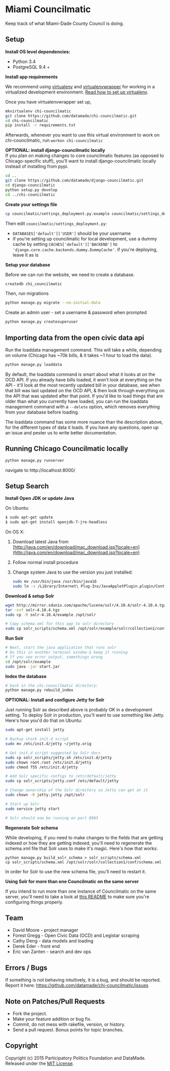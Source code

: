 # Miami Councilmatic

Keep track of what Miami-Dade County Council is doing.

## Setup

**Install OS level dependencies:** 

* Python 3.4
* PostgreSQL 9.4 +

**Install app requirements**

We recommend using [virtualenv](http://virtualenv.readthedocs.org/en/latest/virtualenv.html) and [virtualenvwrapper](http://virtualenvwrapper.readthedocs.org/en/latest/install.html) for working in a virtualized development environment. [Read how to set up virtualenv](http://docs.python-guide.org/en/latest/dev/virtualenvs/).

Once you have virtualenvwrapper set up,

```bash
mkvirtualenv chi-councilmatic
git clone https://github.com/datamade/chi-councilmatic.git
cd chi-councilmatic
pip install -r requirements.txt
```

Afterwards, whenever you want to use this virtual environment to work on chi-councilmatic, run `workon chi-councilmatic`

**OPTIONAL: install django-councilmatic locally**  
If you plan on making changes to core councilmatic features (as opposed to Chicago-specific stuff), you'll want to install django-councilmatic locally instead of installing from pypi.

```bash
cd ..
git clone https://github.com/datamade/django-councilmatic.git
cd django-councilmatic
python setup.py develop
cd ../chi-councilmatic
```

**Create your settings file**

```bash
cp councilmatic/settings_deployment.py.example councilmatic/settings_deployment.py
```

Then edit `councilmatic/settings_deployment.py`:
- `DATABASES['default']['USER']` should be your username
- if you're setting up councilmatic for local development, use a dummy cache by setting `CACHES['default']['BACKEND']` to `'django.core.cache.backends.dummy.DummyCache'`. if you're deploying, leave it as is

**Setup your database**

Before we can run the website, we need to create a database.

```bash
createdb chi_councilmatic
```

Then, run migrations

```bash
python manage.py migrate --no-initial-data
```

Create an admin user - set a username & password when prompted

```bash
python manage.py createsuperuser
```

## Importing data from the open civic data api

Run the loaddata management command. This will take a while, depending on volume (Chicago has ~70k bills, & it takes ~1 hour to load the data).

```bash
python manage.py loaddata
```

By default, the loaddata command is smart about what it looks at on the OCD API. If you already have bills loaded, it won't look at everything on the API - it'll look at the most recently updated bill in your database, see when that bill was last updated on the OCD API, & then look through everything on the API that was updated after that point. If you'd like to load things that are older than what you currently have loaded, you can run the loaddata management command with a `--delete` option, which removes everything from your database before loading.

The loaddata command has some more nuance than the description above, for the different types of data it loads. If you have any questions, open up an issue and pester us to write better documentation.

## Running Chicago Councilmatic locally

``` bash
python manage.py runserver
```

navigate to http://localhost:8000/

## Setup Search

**Install Open JDK or update Java**

On Ubuntu:

``` bash
$ sudo apt-get update
$ sudo apt-get install openjdk-7-jre-headless
```

On OS X:

1. Download latest Java from
[http://java.com/en/download/mac_download.jsp?locale=en](http://java.com/en/download/mac_download.jsp?locale=en)
2. Follow normal install procedure
3. Change system Java to use the version you just installed:
    
    ``` bash
    sudo mv /usr/bin/java /usr/bin/java16
    sudo ln -s /Library/Internet\ Plug-Ins/JavaAppletPlugin.plugin/Contents/Home/bin/java /usr/bin/java
    ```

**Download & setup Solr**

``` bash 
wget http://mirror.sdunix.com/apache/lucene/solr/4.10.4/solr-4.10.4.tgz
tar -xvf solr-4.10.4.tgz
sudo cp -R solr-4.10.4/example /opt/solr

# Copy schema.xml for this app to solr directory
sudo cp solr_scripts/schema.xml /opt/solr/example/solr/collection1/conf/schema.xml
```

**Run Solr**
```bash
# Next, start the java application that runs solr
# Do this in another terminal window & keep it running
# If you see error output, somethings wrong
cd /opt/solr/example
sudo java -jar start.jar
```

**Index the database**
```bash
# back in the chi-councilmatic directory:
python manage.py rebuild_index
```

**OPTIONAL: Install and configure Jetty for Solr**

Just running Solr as described above is probably OK in a development setting.
To deploy Solr in production, you'll want to use something like Jetty. Here's
how you'd do that on Ubuntu:

``` bash 
sudo apt-get install jetty

# Backup stock init.d script
sudo mv /etc/init.d/jetty ~/jetty.orig

# Get init.d script suggested by Solr docs
sudo cp solr_scripts/jetty.sh /etc/init.d/jetty
sudo chown root.root /etc/init.d/jetty
sudo chmod 755 /etc/init.d/jetty

# Add Solr specific configs to /etc/default/jetty
sudo cp solr_scripts/jetty.conf /etc/default/jetty

# Change ownership of the Solr directory so Jetty can get at it
sudo chown -R jetty.jetty /opt/solr

# Start up Solr
sudo service jetty start

# Solr should now be running on port 8983
```

**Regenerate Solr schema**

While developing, if you need to make changes to the fields that are getting
indexed or how they are getting indexed, you'll need to regenerate the
schema.xml file that Solr uses to make it's magic. Here's how that works:

```
python manage.py build_solr_schema > solr_scripts/schema.xml
cp solr_scripts/schema.xml /opt/solr/solr/collection1/conf/schema.xml
```

In order for Solr to use the new schema file, you'll need to restart it.

**Using Solr for more than one Councilmatic on the same server**

If you intend to run more than one instance of Councilmatic on the same server,
you'll need to take a look at [this README](solr_scripts/README.md) to make sure you're
configuring things properly.

## Team

* David Moore - project manager 
* Forest Gregg - Open Civic Data (OCD) and Legistar scraping
* Cathy Deng - data models and loading
* Derek Eder - front end
* Eric van Zanten - search and dev ops

## Errors / Bugs

If something is not behaving intuitively, it is a bug, and should be reported.
Report it here: https://github.com/datamade/chi-councilmatic/issues

## Note on Patches/Pull Requests
 
* Fork the project.
* Make your feature addition or bug fix.
* Commit, do not mess with rakefile, version, or history.
* Send a pull request. Bonus points for topic branches.

## Copyright

Copyright (c) 2015 Participatory Politics Foundation and DataMade. Released under the [MIT License](https://github.com/datamade/chi-councilmatic/blob/master/LICENSE).
